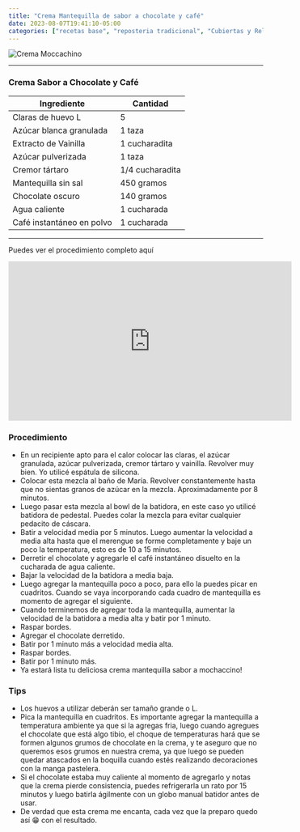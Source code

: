 ```yaml
---
title: "Crema Mantequilla de sabor a chocolate y café"
date: 2023-08-07T19:41:10-05:00
categories: ["recetas base", "reposteria tradicional", "Cubiertas y Rellenos"]
---
```

![Crema Moccachino](../../images/crema_mocha.jpg)
___
### Crema Sabor a Chocolate y Café

| Ingrediente | Cantidad |
| ----------- | ----------- |
| Claras de huevo L | 5 |
| Azúcar blanca granulada | 1 taza |
| Extracto de Vainilla | 1 cucharadita |
| Azúcar pulverizada | 1 taza |
| Cremor tártaro | 1/4 cucharadita |
| Mantequilla sin sal | 450 gramos |
| Chocolate oscuro | 140 gramos |
| Agua caliente | 1 cucharada |
| Café instantáneo en polvo | 1 cucharada |

___

Puedes ver el procedimiento completo aquí
<iframe width="560" height="315" src="https://www.youtube.com/embed/T8u3c2DMdGY" title="YouTube video player" frameborder="0" allow="accelerometer; autoplay; clipboard-write; encrypted-media; gyroscope; picture-in-picture; web-share" allowfullscreen></iframe>


### Procedimiento 
- En un recipiente apto para el calor colocar las claras, el azúcar granulada, azúcar pulverizada, cremor tártaro y vainilla. Revolver muy bien. Yo utilicé espátula de silicona.
- Colocar esta mezcla al baño de María. Revolver constantemente hasta que no sientas granos de azúcar en la mezcla. Aproximadamente por 8 minutos.
- Luego pasar esta mezcla al bowl de la batidora, en este caso yo utilicé batidora de pedestal. Puedes colar la mezcla para evitar cualquier pedacito de cáscara.
- Batir a velocidad media por 5 minutos. Luego aumentar la velocidad a media alta hasta que el merengue se forme completamente y baje un poco la temperatura, esto es de 10 a 15 minutos. 
- Derretir el chocolate y agregarle el café instantáneo disuelto en la cucharada de agua caliente.
- Bajar la velocidad de la batidora a media baja.
- Luego agregar la mantequilla poco a poco, para ello la puedes picar en cuadritos. Cuando se vaya incorporando cada cuadro de mantequilla es momento de agregar el siguiente. 
- Cuando terminemos de agregar toda la mantequilla, aumentar la velocidad de la batidora a media alta y batir por 1 minuto.
- Raspar bordes.
- Agregar el chocolate derretido.
- Batir por 1 minuto más a velocidad media alta.
- Raspar bordes.
- Batir por 1 minuto más.
- Ya estará lista tu deliciosa crema mantequilla sabor a mochaccino!

### Tips
- Los huevos a utilizar deberán ser tamaño grande o L.
- Pica la mantequilla en cuadritos. Es importante agregar la mantequilla a temperatura ambiente ya que si la agregas fria, luego cuando agregues el chocolate que está algo tibio, el choque de temperaturas hará que se formen algunos grumos de chocolate en la crema, y te aseguro que no queremos esos grumos en nuestra crema, ya que luego se pueden quedar atascados en la boquilla cuando estés realizando decoraciones con la manga pastelera.
- Si el chocolate estaba muy caliente al momento de agregarlo y notas que la crema pierde consistencia, puedes refrigerarla un rato por 15 minutos y luego batirla ágilmente con un globo manual batidor antes de usar.
- De verdad que esta crema me encanta, cada vez que la preparo quedo así 😁 con el resultado.

